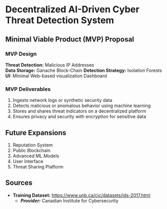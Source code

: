 # Decentralized AI-Driven Cyber Threat Detection System

## Minimal Viable Product (MVP) Proposal
### MVP Design
**Threat Detection:** Malicious IP Addresses  
**Data Storage:** Ganache Block-Chain
**Detection Strategy:** Isolation Forests  
**UI:** Minimal Web-based visualization Dashboard  

### MVP Deliverables
1) Ingests network logs or synthetic security data
2) Detects malicious or anomalous behavior using machine learning
3) Stores and shares threat indicators on a decentralized platform
4) Ensures privacy and security with encryption for sensitive data


## Future Expansions
1) Reputation System
2) Public Blockchain
3) Advanced ML Models
4) User Interface
5) Threat Sharing Platform

## Sources
 - **Training Dataset:** https://www.unb.ca/cic/datasets/ids-2017.html
    - ***Provider:*** Canadian Institute for Cybersecurity